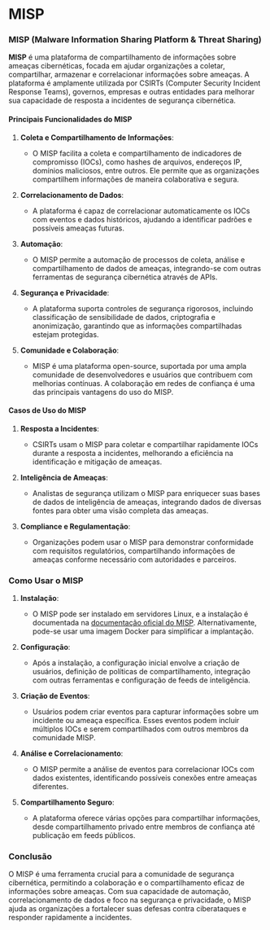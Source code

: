 # MISP

### MISP (Malware Information Sharing Platform & Threat Sharing)

**MISP** é uma plataforma de compartilhamento de informações sobre ameaças cibernéticas, focada em ajudar organizações a coletar, compartilhar, armazenar e correlacionar informações sobre ameaças. A plataforma é amplamente utilizada por CSIRTs (Computer Security Incident Response Teams), governos, empresas e outras entidades para melhorar sua capacidade de resposta a incidentes de segurança cibernética.

#### Principais Funcionalidades do MISP

1. **Coleta e Compartilhamento de Informações**:
   - O MISP facilita a coleta e compartilhamento de indicadores de compromisso (IOCs), como hashes de arquivos, endereços IP, domínios maliciosos, entre outros. Ele permite que as organizações compartilhem informações de maneira colaborativa e segura.

2. **Correlacionamento de Dados**:
   - A plataforma é capaz de correlacionar automaticamente os IOCs com eventos e dados históricos, ajudando a identificar padrões e possíveis ameaças futuras.

3. **Automação**:
   - O MISP permite a automação de processos de coleta, análise e compartilhamento de dados de ameaças, integrando-se com outras ferramentas de segurança cibernética através de APIs.

4. **Segurança e Privacidade**:
   - A plataforma suporta controles de segurança rigorosos, incluindo classificação de sensibilidade de dados, criptografia e anonimização, garantindo que as informações compartilhadas estejam protegidas.

5. **Comunidade e Colaboração**:
   - MISP é uma plataforma open-source, suportada por uma ampla comunidade de desenvolvedores e usuários que contribuem com melhorias contínuas. A colaboração em redes de confiança é uma das principais vantagens do uso do MISP.

#### Casos de Uso do MISP

1. **Resposta a Incidentes**:
   - CSIRTs usam o MISP para coletar e compartilhar rapidamente IOCs durante a resposta a incidentes, melhorando a eficiência na identificação e mitigação de ameaças.

2. **Inteligência de Ameaças**:
   - Analistas de segurança utilizam o MISP para enriquecer suas bases de dados de inteligência de ameaças, integrando dados de diversas fontes para obter uma visão completa das ameaças.

3. **Compliance e Regulamentação**:
   - Organizações podem usar o MISP para demonstrar conformidade com requisitos regulatórios, compartilhando informações de ameaças conforme necessário com autoridades e parceiros.

### Como Usar o MISP

1. **Instalação**:
   - O MISP pode ser instalado em servidores Linux, e a instalação é documentada na [documentação oficial do MISP](https://www.circl.lu/misp/). Alternativamente, pode-se usar uma imagem Docker para simplificar a implantação.

2. **Configuração**:
   - Após a instalação, a configuração inicial envolve a criação de usuários, definição de políticas de compartilhamento, integração com outras ferramentas e configuração de feeds de inteligência.

3. **Criação de Eventos**:
   - Usuários podem criar eventos para capturar informações sobre um incidente ou ameaça específica. Esses eventos podem incluir múltiplos IOCs e serem compartilhados com outros membros da comunidade MISP.

4. **Análise e Correlacionamento**:
   - O MISP permite a análise de eventos para correlacionar IOCs com dados existentes, identificando possíveis conexões entre ameaças diferentes.

5. **Compartilhamento Seguro**:
   - A plataforma oferece várias opções para compartilhar informações, desde compartilhamento privado entre membros de confiança até publicação em feeds públicos.

### Conclusão

O MISP é uma ferramenta crucial para a comunidade de segurança cibernética, permitindo a colaboração e o compartilhamento eficaz de informações sobre ameaças. Com sua capacidade de automação, correlacionamento de dados e foco na segurança e privacidade, o MISP ajuda as organizações a fortalecer suas defesas contra ciberataques e responder rapidamente a incidentes.